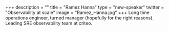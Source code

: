+++
description = ""
title = "Ramez Hanna"
type = "new-speaker"
twitter = "Observability at scale"
image = "Ramez_Hanna.jpg"
+++
Long time operations engineer, turned manager (hopefully for the right reasons).
Leading SRE observability team at criteo.